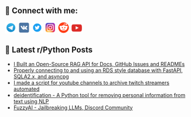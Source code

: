 ## 🔎 Connect with me:
[<img src="https://github.com/bullbesh/bullbesh/blob/main/images/Telegram.png" width="32" height="32" />](https://t.me/bullbesh)
[<img src="https://github.com/bullbesh/bullbesh/blob/main/images/VK.png" width="32" height="32" />](https://vk.com/bullbesh)
[<img src="https://github.com/bullbesh/bullbesh/blob/main/images/Twitter.png" width="32" height="32" />](https://twitter.com/bullbesh1)
[<img src="https://github.com/bullbesh/bullbesh/blob/main/images/Instagram.png" width="32" height="32" />](https://www.instagram.com/bullbesh)
[<img src="https://github.com/bullbesh/bullbesh/blob/main/images/Reddit.png" width="32" height="32" />](https://www.reddit.com/user/bullbesh)
[<img src="https://github.com/bullbesh/bullbesh/blob/main/images/YouTube.png" width="32" height="32" />](https://www.youtube.com/channel/UCtfjRs6uzgq5mfm8S06WTcg)

## 📕 Latest r/Python Posts
<!-- BLOG-POST-LIST:START -->
- [I Built an Open-Source RAG API for Docs, GitHub Issues and READMEs](https://www.reddit.com/r/Python/comments/1i89px9/i_built_an_opensource_rag_api_for_docs_github/)
- [Properly connecting to and using an RDS style database with FastAPI, SQLA2.x, and asyncpg](https://www.reddit.com/r/Python/comments/1i86i4c/properly_connecting_to_and_using_an_rds_style/)
- [I made a script for youtube channels to archive twitch streamers automated](https://www.reddit.com/r/Python/comments/1i863ml/i_made_a_script_for_youtube_channels_to_archive/)
- [deidentification - A Python tool for removing personal information from text using NLP](https://www.reddit.com/r/Python/comments/1i8377d/deidentification_a_python_tool_for_removing/)
- [FuzzyAI - Jailbreaking LLMs, Discord Community](https://www.reddit.com/r/Python/comments/1i81x5j/fuzzyai_jailbreaking_llms_discord_community/)
<!-- BLOG-POST-LIST:END -->
